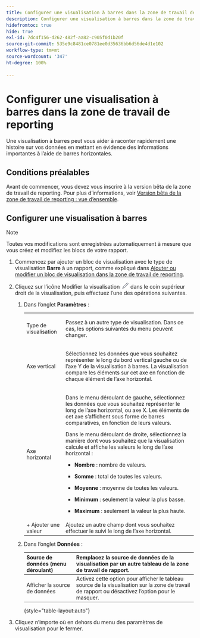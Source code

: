 ```yaml
---
title: Configurer une visualisation à barres dans la zone de travail de reporting
description: Configurer une visualisation à barres dans la zone de travail de reporting
hidefromtoc: true
hide: true
exl-id: 7dc4f156-d262-482f-aa82-c905f0d1b20f
source-git-commit: 535e9c8481ce0781ee0d35636bb6d56de4d1e102
workflow-type: tm+mt
source-wordcount: '347'
ht-degree: 100%

---
```


# Configurer une visualisation à barres dans la zone de travail de reporting

Une visualisation à barres peut vous aider à raconter rapidement une histoire sur vos données en mettant en évidence des informations importantes à l’aide de barres horizontales.

## Conditions préalables

Avant de commencer, vous devez vous inscrire à la version bêta de la zone de travail de reporting. Pour plus d’informations, voir [Version bêta de la zone de travail de reporting : vue d’ensemble](/help/quicksilver/product-announcements/betas/canvas-dashboards-beta/reporting-canvas-beta-overview.md).

## Configurer une visualisation à barres

>[!NOTE]
>
>Toutes vos modifications sont enregistrées automatiquement à mesure que vous créez et modifiez les blocs de votre rapport.

1. Commencez par ajouter un bloc de visualisation avec le type de visualisation **Barre** à un rapport, comme expliqué dans [Ajouter ou modifier un bloc de visualisation dans la zone de travail de reporting](../../../reports-and-dashboards/reporting-canvas/visualization-blocks/add-or-edit-report-visualization.md).

1. Cliquez sur l’icône Modifier la visualisation ![](assets/edit-icon.png) dans le coin supérieur droit de la visualisation, puis effectuez l’une des opérations suivantes.

   1. Dans l’onglet **Paramètres** :

      <table style="table-layout:auto">
       <col>
       <col>
       <tbody>
        <tr>
         <td role="rowheader">Type de visualisation</td>
         <td><p>Passez à un autre type de visualisation. Dans ce cas, les options suivantes du menu peuvent changer.</p></td>
        </tr>
        <tr>
         <td role="rowheader">Axe vertical</td>
         <td><p>Sélectionnez les données que vous souhaitez représenter le long du bord vertical gauche ou de l’axe Y de la visualisation à barres. La visualisation compare les éléments sur cet axe en fonction de chaque élément de l’axe horizontal.</p></td>
        </tr>
        <tr>
         <td role="rowheader">Axe horizontal</td>
         <td><p>Dans le menu déroulant de gauche, sélectionnez les données que vous souhaitez représenter le long de l’axe horizontal, ou axe X. Les éléments de cet axe s’affichent sous forme de barres comparatives, en fonction de leurs valeurs.</p><p>Dans le menu déroulant de droite, sélectionnez la manière dont vous souhaitez que la visualisation calcule et affiche les valeurs le long de l’axe horizontal :</p>
          <ul>
           <li><p><b>Nombre</b> : nombre de valeurs.</p></li>
           <li><p><b>Somme</b> : total de toutes les valeurs. </p></li>
           <li><p><b>Moyenne</b> : moyenne de toutes les valeurs.</p></li>
           <li><p><b>Minimum</b> : seulement la valeur la plus basse.</p></li>
           <li><p><b>Maximum</b> : seulement la valeur la plus haute.</p></li>
          </ul></td>
        </tr>
        <tr>
         <td role="rowheader">+ Ajouter une valeur</td>
         <td>Ajoutez un autre champ dont vous souhaitez effectuer le suivi le long de l’axe horizontal.</td>
        </tr>
       </tbody>
      </table>

   1. Dans l’onglet **Données** :

      | Source de données (menu déroulant) | Remplacez la source de données de la visualisation par un autre tableau de la zone de travail de rapport. |
      |---|---|
      | Afficher la source de données | Activez cette option pour afficher le tableau source de la visualisation sur la zone de travail de rapport ou désactivez l’option pour le masquer. |

      {style="table-layout:auto"}

      <!--   
      NOLAN-FLAG: convert table to html. 
      -->

1. Cliquez n’importe où en dehors du menu des paramètres de visualisation pour le fermer.

